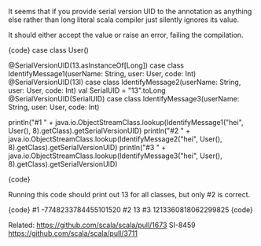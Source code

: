 It seems that if you provide serial version UID to the annotation as anything else rather than long literal scala compiler just silently ignores its value.

It should either accept the value or raise an error, failing the compilation.

{code}
case class User()

@SerialVersionUID(13.asInstanceOf[Long]) case class IdentifyMessage1(userName: String, user: User, code: Int)
@SerialVersionUID(13l) case class IdentifyMessage2(userName: String, user: User, code: Int)
val SerialUID = "13".toLong
@SerialVersionUID(SerialUID) case class IdentifyMessage3(userName: String, user: User, code: Int)

println("#1 " + java.io.ObjectStreamClass.lookup(IdentifyMessage1("hei", User(), 8).getClass).getSerialVersionUID)
println("#2 " + java.io.ObjectStreamClass.lookup(IdentifyMessage2("hei", User(), 8).getClass).getSerialVersionUID)
println("#3 " + java.io.ObjectStreamClass.lookup(IdentifyMessage3("hei", User(), 8).getClass).getSerialVersionUID)

{code}

Running this code should print out 13 for all classes, but only #2 is correct.

{code}
#1 -7748233784455101520
#2 13
#3 1213360818062299825
{code}

Related: 
https://github.com/scala/scala/pull/1673
SI-8459
https://github.com/scala/scala/pull/3711
